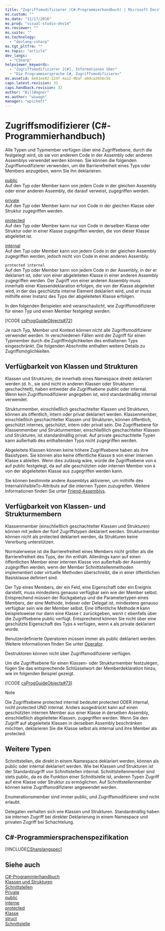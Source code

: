 ```yaml
---
title: "Zugriffsmodifizierer (C#-Programmierhandbuch) | Microsoft Docs"
ms.custom: ""
ms.date: "11/17/2016"
ms.prod: "visual-studio-dev14"
ms.reviewer: ""
ms.suite: ""
ms.technology: 
  - "devlang-csharp"
ms.tgt_pltfrm: ""
ms.topic: "article"
dev_langs: 
  - "CSharp"
helpviewer_keywords: 
  - "Zugriffsmodifizierer [C#], Informationen über"
  - "Die Programmiersprache C#, Zugriffsmodifizierer"
ms.assetid: 6e81ee82-224f-4a12-9baf-a0dca2656c5b
caps.latest.revision: 32
caps.handback.revision: 32
author: "BillWagner"
ms.author: "wiwagn"
manager: "wpickett"
---
```

# Zugriffsmodifizierer (C#-Programmierhandbuch)
Alle Typen und Typmember verfügen über eine Zugriffsebene, durch die festgelegt wird, ob sie von anderem Code in der Assembly oder anderen Assemblys verwendet werden können.  Sie können die folgenden Zugriffsmodifizierer verwenden, um die Barrierefreiheit eines Typs oder Members anzugeben, wenn Sie ihn deklarieren:  
  
 [public](../../../csharp/language-reference/keywords/public.md)  
 Auf den Typ oder Member kann von jedem Code in der gleichen Assembly oder einer anderen Assembly, die darauf verweist, zugegriffen werden.  
  
 [private](../../../csharp/language-reference/keywords/private.md)  
 Auf den Typ oder Member kann nur von Code in der gleichen Klasse oder Struktur zugegriffen werden.  
  
 [protected](../../../csharp/language-reference/keywords/protected.md)  
 Auf den Typ oder Member kann nur von Code in derselben Klasse oder Struktur oder in einer Klasse zugegriffen werden, die von dieser Klasse abgeleitet ist.  
  
 [internal](../../../csharp/language-reference/keywords/internal.md)  
 Auf den Typ oder Member kann von jedem Code in der gleichen Assembly zugegriffen werden, jedoch nicht von Code in einer anderen Assembly.  
  
 `protected internal`  
 Auf den Typ oder Member kann von jedem Code in der Assembly, in der er deklariert ist, oder von einer abgeleiteten Klasse in einer anderen Assembly zugegriffen werden.  Der Zugriff von einer anderen Assembly muss innerhalb einer Klassendeklaration erfolgen, die von der Klasse abgeleitet wird, in der das geschützte interne Element deklariert wird, und er muss mithilfe einer Instanz des Typs der abgeleiteten Klasse erfolgen.  
  
 In den folgenden Beispielen wird veranschaulicht, wie Zugriffsmodifizierer für einen Typ und einen Member festgelegt werden:  
  
 [!CODE [csProgGuideObjects#72](../CodeSnippet/VS_Snippets_VBCSharp/csProgGuideObjects#72)]  
  
 Je nach Typ, Member und Kontext können nicht alle Zugriffsmodifizierer verwendet werden. In verschiedenen Fällen wird der Zugriff für einen Typmember durch die Zugriffmöglichkeiten des enthaltenen Typs eingeschränkt.  Die folgenden Abschnitte enthalten weitere Details zu Zugriffsmöglichkeiten.  
  
## Verfügbarkeit von Klassen und Strukturen  
 Klassen und Strukturen, die innerhalb eines Namespace direkt deklariert werden \(d. h., sie sind nicht in anderen Klassen oder Strukturen geschachtelt\), haben entweder die Zugriffsebene public oder internal.  Wenn kein Zugriffsmodifizierer angegeben ist, wird standardmäßig internal verwendet.  
  
 Strukturmember, einschließlich geschachtelter Klassen und Strukturen, können als öffentlich, intern oder privat deklariert werden.  Klassenmember, einschließlich geschachtelter Klassen und Strukturen, können öffentlich, geschützt internes, geschützt, intern oder privat sein.  Die Zugriffsebene für Klassenmember und Strukturmember, einschließlich geschachtelter Klassen und Strukturen, ist standardmäßig privat.  Auf private geschachtelte Typen kann außerhalb des enthaltenden Typs nicht zugegriffen werden.  
  
 Abgeleitete Klassen können keine höhere Zugriffsebene haben als ihre Basistypen.  Sie können also keine öffentliche Klasse `B` von einer internen Klasse `A` ableiten.  Wenn dies zulässig wäre, würde die Zugriffsebene von `A` auf public festgelegt, da auf alle geschützten oder internen Member von `A` von der abgeleiteten Klasse aus zugegriffen werden kann.  
  
 Sie können bestimmte andere Assemblys aktivieren, um mithilfe des InternalsVisibleTo\-Attributs auf die internen Typen zuzugreifen.  Weitere Informationen finden Sie unter [Friend\-Assemblys](../Topic/Friend%20Assemblies%20\(C%23%20and%20Visual%20Basic\).md).  
  
## Verfügbarkeit von Klassen\- und Strukturmembern  
 Klassenmember \(einschließlich geschachtelter Klassen und Strukturen\) können mit jedem der fünf Zugriffstypen deklariert werden.  Strukturmember können nicht als protected deklariert werden, da Strukturen keine Vererbung unterstützen.  
  
 Normalerweise ist die Barrierefreiheit eines Members nicht größer als die Barrierefreiheit des Typs, der ihn enthält.  Allerdings kann auf einen öffentlichen Member einer internen Klasse von außerhalb der Assembly zugegriffen werden, wenn der Member Schnittstellenmethoden implementiert oder virtuelle Methoden überschreibt, die in einer öffentlichen Basisklasse definiert sind.  
  
 Der Typ eines Members, der ein Feld, eine Eigenschaft oder ein Ereignis darstellt, muss mindestens genauso verfügbar sein wie der Member selbst.  Entsprechend müssen der Rückgabetyp und die Parametertypen eines Members, der eine Methode, Indexer oder Delegat ist, mindestens genauso verfügbar sein wie der Member selbst.  Eine öffentliche Methode `M` kann beispielsweise nur dann eine Klasse `C` zurückgeben, wenn `C` ebenfalls über die Zugriffsebene public verfügt.  Entsprechend können Sie nicht über eine geschützte Eigenschaft des Typs `A` verfügen, wenn `A` als private deklariert wurde.  
  
 Benutzerdefinierte Operatoren müssen immer als public deklariert werden.  Weitere Informationen finden Sie unter [Operator](../../../csharp/language-reference/keywords/operator.md).  
  
 Destruktoren können nicht über Zugriffsmodifizierer verfügen.  
  
 Um die Zugriffsebene für einen Klassen\- oder Strukturmember festzulegen, fügen Sie das entsprechende Schlüsselwort der Memberdeklaration hinzu, wie im folgenden Beispiel gezeigt.  
  
 [!CODE [csProgGuideObjects#73](../CodeSnippet/VS_Snippets_VBCSharp/csProgGuideObjects#73)]  
  
> [!NOTE]
>  Die Zugriffsebene protected internal bedeutet protected ODER internal, nicht protected UND internal.  Anders ausgedrückt kann auf einen geschützten internen Member aus einer Klasse in derselben Assembly, einschließlich abgeleiteter Klassen, zugegriffen werden.  Wenn Sie den Zugriff auf abgeleitete Klassen in derselben Assembly beschränken möchten, deklarieren Sie die Klasse selbst als internal und ihre Member als protected.  
  
## Weitere Typen  
 Schnittstellen, die direkt in einem Namespace deklariert werden, können als public oder internal deklariert werden. Wie bei Klassen und Strukturen ist der Standardzugriff von Schnittstellen internal.  Schnittstellenmember sind stets public, da es die Funktion einer Schnittstelle ist, anderen Typen Zugriff auf eine Klasse oder Struktur zu ermöglichen.  Auf Schnittstellenmember können keine Zugriffsmodifizierer angewendet werden.  
  
 Enumerationsmember sind immer public, und Zugriffsmodifizierer sind nicht erlaubt.  
  
 Delegaten verhalten sich wie Klassen und Strukturen.  Standardmäßig haben sie internen Zugriff bei direkter Deklarierung in einem Namespace und privaten Zugriff bei Schachtelung.  
  
## C\#\-Programmiersprachenspezifikation  
 [!INCLUDE[CSharplangspec](../../../csharp/language-reference/keywords/includes/csharplangspec_md.md)]  
  
## Siehe auch  
 [C\#\-Programmierhandbuch](../../../csharp/programming-guide/index.md)   
 [Klassen und Strukturen](../../../csharp/programming-guide/classes-and-structs/index.md)   
 [Schnittstellen](../../../csharp/programming-guide/interfaces/index.md)   
 [Private](../../../csharp/language-reference/keywords/private.md)   
 [public](../../../csharp/language-reference/keywords/public.md)   
 [interne](../../../csharp/language-reference/keywords/internal.md)   
 [protected](../../../csharp/language-reference/keywords/protected.md)   
 [Klasse](../../../csharp/language-reference/keywords/class.md)   
 [struct](../../../csharp/language-reference/keywords/struct.md)   
 [Schnittstelle](../../../csharp/language-reference/keywords/interface.md)